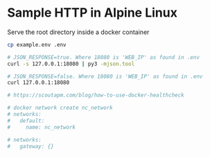 # Sample HTTP in Alpine Linux
Serve the root directory inside a docker container

```bash
cp example.env .env

# JSON_RESPONSE=true. Where 18080 is 'WEB_IP' as found in .env
curl -s 127.0.0.1:18080 | py3 -mjson.tool

# JSON_RESPONSE=false. Where 18080 is 'WEB_IP' as found in .env
curl 127.0.0.1:18080

# https://scoutapm.com/blog/how-to-use-docker-healthcheck

# docker network create nc_network
# networks:
#   default:
#     name: nc_network

# networks:
#   gateway: {}
```